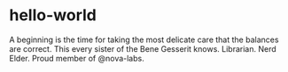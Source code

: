 # hello-world
A beginning is the time for taking the most delicate care that the balances are correct. This every sister of the Bene Gesserit knows.
Librarian. Nerd Elder. Proud member of @nova-labs. 

